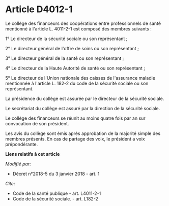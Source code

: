 # Article D4012-1

Le collège des financeurs des coopérations entre professionnels de santé mentionné à l'article L. 4011-2-1 est composé des
membres suivants :

1° Le directeur de la sécurité sociale ou son représentant ;

2° Le directeur général de l'offre de soins ou son représentant ;

3° Le directeur général de la santé ou son représentant ;

4° Le directeur de la Haute Autorité de santé ou son représentant ;

5° Le directeur de l'Union nationale des caisses de l'assurance maladie mentionnée à l'article L. 182-2 du code de la
sécurité sociale ou son représentant.

La présidence du collège est assurée par le directeur de la sécurité sociale.

Le secrétariat du collège est assuré par la direction de la sécurité sociale.

Le collège des financeurs se réunit au moins quatre fois par an sur convocation de son président.

Les avis du collège sont émis après approbation de la majorité simple des membres présents. En cas de partage des voix, le
président a voix prépondérante.

**Liens relatifs à cet article**

_Modifié par_:

  - Décret n°2018-5 du 3 janvier 2018 - art. 1

_Cite_:

  - Code de la santé publique - art. L4011-2-1
  - Code de la sécurité sociale. - art. L182-2
